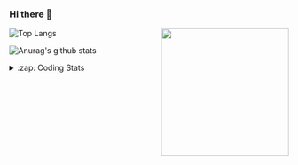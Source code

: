 ### Hi there 👋

<!--
**tao8687/tao8687** is a ✨ _special_ ✨ repository because its `README.md` (this file) appears on your GitHub profile.

Here are some ideas to get you started:

- 🔭 I’m currently working on ...
- 🌱 I’m currently learning ...
- 👯 I’m looking to collaborate on ...
- 🤔 I’m looking for help with ...
- 💬 Ask me about ...
- 📫 How to reach me: ...
- 😄 Pronouns: ...
- ⚡ Fun fact: ...
-->

<img align='right' src="https://media.giphy.com/media/M9gbBd9nbDrOTu1Mqx/giphy.gif" width="230">

![Top Langs](https://github-readme-stats.vercel.app/api/top-langs/?username=tao8687&layout=compact&title_color=23238E&text_color=A67D3D)

![Anurag's github stats](https://github-readme-stats.vercel.app/api?username=tao8687&show_icons=true&&text_color=A67D3D&title_color=23238E&show_icons=false&count_private=true&hide=stars)

<details>
  <summary>:zap: Coding Stats</summary>
  <b>
<!--START_SECTION:waka-->
```text
Week: 04 December, 2020 - 11 December, 2020

C++        1 hr 55 mins    ██████▒░░░░░░░░░░░░░░░░░░   25.88 % 
Other      1 hr 41 mins    █████▓░░░░░░░░░░░░░░░░░░░   22.92 % 
YAML       1 hr 36 mins    █████▒░░░░░░░░░░░░░░░░░░░   21.71 % 
Markdown   51 mins         ███░░░░░░░░░░░░░░░░░░░░░░   11.59 % 
CMake      47 mins         ██▓░░░░░░░░░░░░░░░░░░░░░░   10.80 % 
```
<!--END_SECTION:waka-->
</details>
